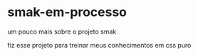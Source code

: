 # smak-em-processo
um pouco mais sobre o projeto smak

fiz esse projeto para treinar meus conhecimentos em css puro

